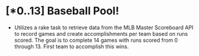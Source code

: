 # [*0..13] Baseball Pool!

- Utilizes a rake task to retrieve data from the MLB Master Scoreboard API to record games and create accomplishments per team based on runs scored. The goal is to complete 14 games with runs scored from 0 through 13. First team to accomplish this wins.

